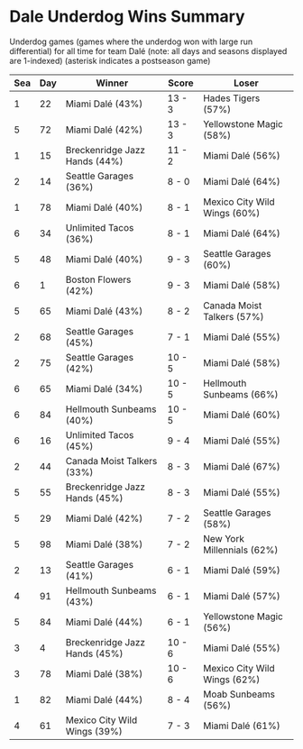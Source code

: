 # Dale Underdog Wins Summary



Underdog games (games where the underdog won with large run differential) for all time for team Dalé (note: all days and seasons displayed are 1-indexed) (asterisk indicates a postseason game)


| Sea | Day | Winner | Score | Loser | 
| ------ |------ |------ |------ |------ |
| 1 | 22 | Miami Dalé (43%) | 13 - 3 | Hades Tigers (57%) | 
| 5 | 72 | Miami Dalé (42%) | 13 - 3 | Yellowstone Magic (58%) | 
| 1 | 15 | Breckenridge Jazz Hands (44%) | 11 - 2 | Miami Dalé (56%) | 
| 2 | 14 | Seattle Garages (36%) | 8 - 0 | Miami Dalé (64%) | 
| 1 | 78 | Miami Dalé (40%) | 8 - 1 | Mexico City Wild Wings (60%) | 
| 6 | 34 | Unlimited Tacos (36%) | 8 - 1 | Miami Dalé (64%) | 
| 5 | 48 | Miami Dalé (40%) | 9 - 3 | Seattle Garages (60%) | 
| 6 | 1 | Boston Flowers (42%) | 9 - 3 | Miami Dalé (58%) | 
| 5 | 65 | Miami Dalé (43%) | 8 - 2 | Canada Moist Talkers (57%) | 
| 2 | 68 | Seattle Garages (45%) | 7 - 1 | Miami Dalé (55%) | 
| 2 | 75 | Seattle Garages (42%) | 10 - 5 | Miami Dalé (58%) | 
| 6 | 65 | Miami Dalé (34%) | 10 - 5 | Hellmouth Sunbeams (66%) | 
| 6 | 84 | Hellmouth Sunbeams (40%) | 10 - 5 | Miami Dalé (60%) | 
| 6 | 16 | Unlimited Tacos (45%) | 9 - 4 | Miami Dalé (55%) | 
| 2 | 44 | Canada Moist Talkers (33%) | 8 - 3 | Miami Dalé (67%) | 
| 5 | 55 | Breckenridge Jazz Hands (45%) | 8 - 3 | Miami Dalé (55%) | 
| 5 | 29 | Miami Dalé (42%) | 7 - 2 | Seattle Garages (58%) | 
| 5 | 98 | Miami Dalé (38%) | 7 - 2 | New York Millennials (62%) | 
| 2 | 13 | Seattle Garages (41%) | 6 - 1 | Miami Dalé (59%) | 
| 4 | 91 | Hellmouth Sunbeams (43%) | 6 - 1 | Miami Dalé (57%) | 
| 5 | 84 | Miami Dalé (44%) | 6 - 1 | Yellowstone Magic (56%) | 
| 3 | 4 | Breckenridge Jazz Hands (45%) | 10 - 6 | Miami Dalé (55%) | 
| 3 | 78 | Miami Dalé (38%) | 10 - 6 | Mexico City Wild Wings (62%) | 
| 1 | 82 | Miami Dalé (44%) | 8 - 4 | Moab Sunbeams (56%) | 
| 4 | 61 | Mexico City Wild Wings (39%) | 7 - 3 | Miami Dalé (61%) | 


